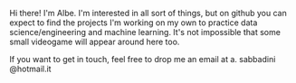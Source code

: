 Hi there! I'm Albe. I'm interested in all sort of things, 
but on github you can expect to find the projects I'm working on my own to practice data science/engineering and machine learning. 
It's not impossible that some small videogame will appear around here too.

If you want to get in touch, feel free to drop me an email at a. sabbadini @hotmail.it
